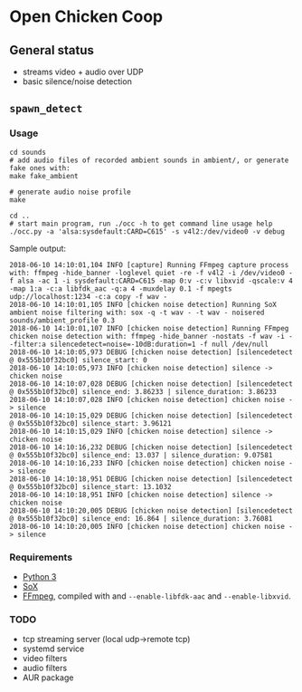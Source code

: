 # Open Chicken Coop

## General status

* streams video + audio over UDP
* basic silence/noise detection

## `spawn_detect`

### Usage

```
cd sounds
# add audio files of recorded ambient sounds in ambient/, or generate fake ones with:
make fake_ambient

# generate audio noise profile
make

cd ..
# start main program, run ./occ -h to get command line usage help
./occ.py -a 'alsa:sysdefault:CARD=C615' -s v4l2:/dev/video0 -v debug
```

Sample output:
```
2018-06-10 14:10:01,104 INFO [capture] Running FFmpeg capture process with: ffmpeg -hide_banner -loglevel quiet -re -f v4l2 -i /dev/video0 -f alsa -ac 1 -i sysdefault:CARD=C615 -map 0:v -c:v libxvid -qscale:v 4 -map 1:a -c:a libfdk_aac -q:a 4 -muxdelay 0.1 -f mpegts udp://localhost:1234 -c:a copy -f wav -
2018-06-10 14:10:01,105 INFO [chicken noise detection] Running SoX ambient noise filtering with: sox -q -t wav - -t wav - noisered sounds/ambient_profile 0.3
2018-06-10 14:10:01,107 INFO [chicken noise detection] Running FFmpeg chicken noise detection with: ffmpeg -hide_banner -nostats -f wav -i - -filter:a silencedetect=noise=-10dB:duration=1 -f null /dev/null
2018-06-10 14:10:05,973 DEBUG [chicken noise detection] [silencedetect @ 0x555b10f32bc0] silence_start: 0
2018-06-10 14:10:05,973 INFO [chicken noise detection] silence -> chicken noise
2018-06-10 14:10:07,028 DEBUG [chicken noise detection] [silencedetect @ 0x555b10f32bc0] silence_end: 3.86233 | silence_duration: 3.86233
2018-06-10 14:10:07,028 INFO [chicken noise detection] chicken noise -> silence
2018-06-10 14:10:15,029 DEBUG [chicken noise detection] [silencedetect @ 0x555b10f32bc0] silence_start: 3.96121
2018-06-10 14:10:15,029 INFO [chicken noise detection] silence -> chicken noise
2018-06-10 14:10:16,232 DEBUG [chicken noise detection] [silencedetect @ 0x555b10f32bc0] silence_end: 13.037 | silence_duration: 9.07581
2018-06-10 14:10:16,233 INFO [chicken noise detection] chicken noise -> silence
2018-06-10 14:10:18,951 DEBUG [chicken noise detection] [silencedetect @ 0x555b10f32bc0] silence_start: 13.1032
2018-06-10 14:10:18,951 INFO [chicken noise detection] silence -> chicken noise
2018-06-10 14:10:20,005 DEBUG [chicken noise detection] [silencedetect @ 0x555b10f32bc0] silence_end: 16.864 | silence_duration: 3.76081
2018-06-10 14:10:20,005 INFO [chicken noise detection] chicken noise -> silence

```

### Requirements

* [Python 3](https://www.python.org/)
* [SoX](http://sox.sourceforge.net/)
* [FFmpeg](https://www.ffmpeg.org/), compiled with and `--enable-libfdk-aac` and `--enable-libxvid`.

### TODO

* tcp streaming server (local udp->remote tcp)
* systemd service
* video filters
* audio filters
* AUR package
